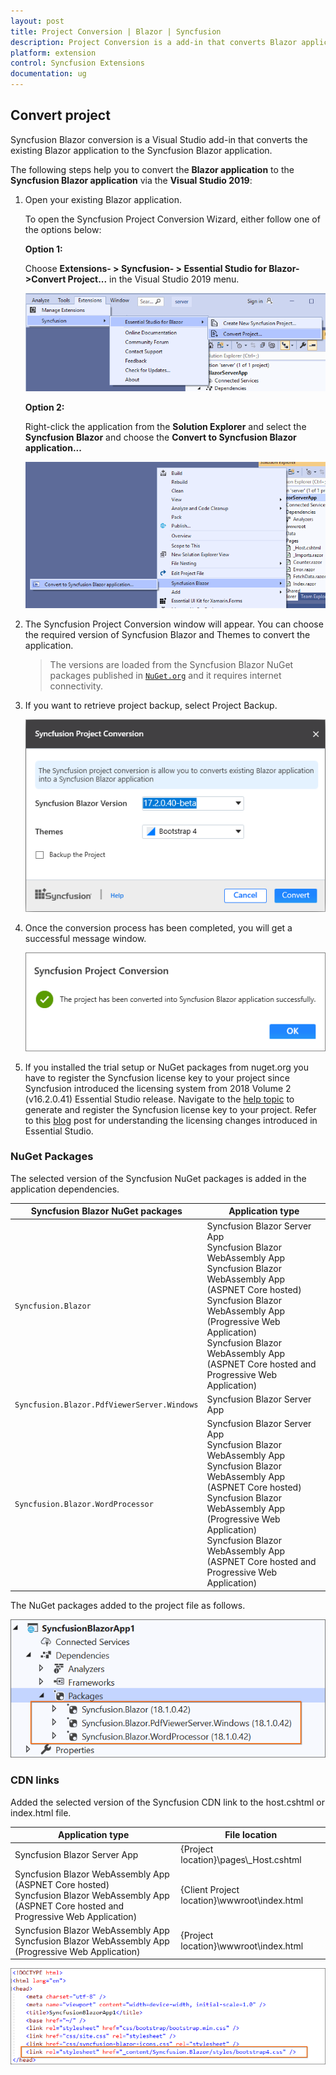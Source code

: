 ```yaml
---
layout: post
title: Project Conversion | Blazor | Syncfusion
description: Project Conversion is a add-in that converts Blazor application into a Syncfusion Blazor application by adding required Syncfusion components
platform: extension
control: Syncfusion Extensions
documentation: ug
---
```


## Convert project

Syncfusion Blazor conversion is a Visual Studio add-in that converts the existing Blazor application to the Syncfusion Blazor application.

The following steps help you to convert the **Blazor application** to the **Syncfusion Blazor application** via the **Visual Studio 2019**:

1. Open your existing Blazor application.

    To open the Syncfusion Project Conversion Wizard, either follow one of the options below:

    **Option 1:**

    Choose **Extensions- > Syncfusion- > Essential Studio for Blazor->Convert Project...** in the Visual Studio 2019 menu.

    ![ConversionMenu](images/ConversionMenu.PNG)

    **Option 2:**

    Right-click the application from the **Solution Explorer** and select the **Syncfusion Blazor** and choose the **Convert to Syncfusion Blazor application...**

    ![ConversionAddin](images/ConversionAddin.PNG)

2. The Syncfusion Project Conversion window will appear. You can choose the required version of Syncfusion Blazor and Themes to convert the application.

   > The versions are loaded from the Syncfusion Blazor NuGet packages published in [`NuGet.org`](https://www.nuget.org/) and it requires internet connectivity.

3. If you want to retrieve project backup, select Project Backup.

    ![ConversionWizard](images/ConversionWizard.png)

4. Once the conversion process has been completed, you will get a successful message window.

    ![ConversionSuccessMessage](images/ConversionSuccessMessage.png)

5. If you installed the trial setup or NuGet packages from nuget.org you have to register the Syncfusion license key to your project since Syncfusion introduced the licensing system from 2018 Volume 2 (v16.2.0.41) Essential Studio release. Navigate to the [help topic](https://help.syncfusion.com/common/essential-studio/licensing/license-key#how-to-generate-syncfusion-license-key) to generate and register the Syncfusion license key to your project. Refer to this [blog](https://blog.syncfusion.com/post/Whats-New-in-2018-Volume-2-Licensing-Changes-in-the-1620x-Version-of-Essential-Studio.aspx?_ga=2.11237684.1233358434.1587355730-230058891.1567654773) post for understanding the licensing changes introduced in Essential Studio.

### NuGet Packages

The selected version of the Syncfusion NuGet packages is added in the application dependencies.

| Syncfusion Blazor NuGet packages  | Application type  |
|---|---|
| `Syncfusion.Blazor`  | Syncfusion Blazor Server App <br/> Syncfusion Blazor WebAssembly App <br/> Syncfusion Blazor WebAssembly App (ASPNET Core hosted) <br/> Syncfusion Blazor WebAssembly App (Progressive Web Application) <br/> Syncfusion Blazor WebAssembly App (ASPNET Core hosted and Progressive Web Application) |
| `Syncfusion.Blazor.PdfViewerServer.Windows`  | Syncfusion Blazor Server App  |
| `Syncfusion.Blazor.WordProcessor`  | Syncfusion Blazor Server App <br/> Syncfusion Blazor WebAssembly App <br/> Syncfusion Blazor WebAssembly App (ASPNET Core hosted) <br/> Syncfusion Blazor WebAssembly App (Progressive Web Application) <br/> Syncfusion Blazor WebAssembly App (ASPNET Core hosted and Progressive Web Application)|

The NuGet packages added to the project file as follows.

![NuGetPackage](images/NuGetPackage.png)

### CDN links

Added the selected version of the Syncfusion CDN link to the host.cshtml or index.html file.

| Application type  | File location  |
|---|---|
| Syncfusion Blazor Server App | {Project location}\pages\\_Host.cshtml |
| Syncfusion Blazor WebAssembly App (ASPNET Core hosted) <br/> Syncfusion Blazor WebAssembly App (ASPNET Core hosted and Progressive Web Application) | {Client Project location}\wwwroot\index.html  |
| Syncfusion Blazor WebAssembly App <br/> Syncfusion Blazor WebAssembly App (Progressive Web Application) | {Project location}\wwwroot\index.html|

![CDNLink](images/CDNLink.png)